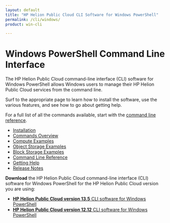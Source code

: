 ```yaml
---
layout: default
title: "HP Helion Public Cloud CLI Software for Windows PowerShell"
permalink: /cli/windows/
product: win-cli

---
```

# Windows PowerShell Command Line Interface

The HP Helion Public Cloud command-line interface (CLI) software for Windows PowerShell allows Windows users to manage their HP Helion Public Cloud services from the command line.

Surf to the appropriate page to learn how to install the software, use the various features, and see how to go about getting help.  

For a full list of all the commands available, start with the [command line reference](/cli/windows/reference).

+ [Installation](/cli/windows/installation)
+ [Commands Overview](/cli/windows/commands)
+ [Compute Examples](/cli/windows/compute)
+ [Object Storage Examples](/cli/windows/containers-and-folders)
+ [Block Storage Examples](/cli/windows/block-storage)
+ [Command Line Reference](/cli/windows/reference)
+ [Getting Help](/cli/windows/help)
+ [Release Notes](/cli/windows/release-notes)

**Download** the HP Helion Public Cloud command-line interface (CLI) software for Windows PowerShell for the HP Helion Public Cloud version you are using:

+ [**HP Helion Public Cloud version 13.5** CLI software for Windows PowerShell](/file/WinCLI-1.3.5.7.zip)
+ [**HP Helion Public Cloud version 12.12** CLI software for Windows PowerShell](/file/WinCLI-1.3.3.9.zip)
